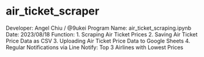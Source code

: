 # air_ticket_scraper

Developer: Angel Chiu / @9ukei
Program Name: air_ticket_scraping.ipynb
Date: 2023/08/18
Function: 1. Scraping Air Ticket Prices
          2. Saving Air Ticket Price Data as CSV
          3. Uploading Air Ticket Price Data to Google Sheets
          4. Regular Notifications via Line Notify: Top 3 Airlines with Lowest Prices
